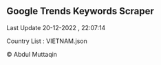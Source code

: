 

## Google Trends Keywords Scraper 
 
Last Update 20-12-2022 , 22:07:14

Country List :
VIETNAM.json



© Abdul Muttaqin 
